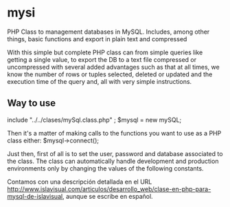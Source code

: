 mysi
====

PHP Class to management databases in MySQL. Includes, among other things, basic functions and export in plain text and compressed

With this simple but complete PHP class can from simple queries like getting a single value, to export the DB to a text file compressed or uncompressed with several added advantages such as that at all times, we know the number of rows or tuples selected, deleted or updated and the execution time of the query and, all with very simple instructions.

Way to use
------------------
  include "../../clases/mySql.class.php" ;
	$mysql = new mySQL;


Then it's a matter of making calls to the functions you want to use as a PHP class either:
  $mysql->connect();

Just then, first of all is to set the user, password and database associated to the class. The class can automatically handle development and production environments only by changing the values of the following constants.

Contamos con una descripción detallada en el URL http://www.islavisual.com/articulos/desarrollo_web/clase-en-php-para-mysql-de-islavisual, aunque se escribe en español.
